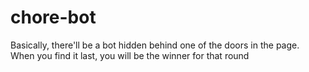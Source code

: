 # chore-bot

Basically, there'll be a bot hidden behind one of the doors in the page.
When you find it last, you will be the winner for that round
